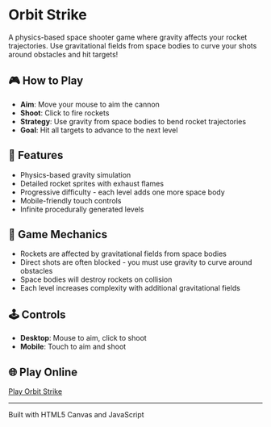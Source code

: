 # Orbit Strike

A physics-based space shooter game where gravity affects your rocket trajectories. Use gravitational fields from space bodies to curve your shots around obstacles and hit targets!

## 🎮 How to Play

- **Aim**: Move your mouse to aim the cannon
- **Shoot**: Click to fire rockets
- **Strategy**: Use gravity from space bodies to bend rocket trajectories
- **Goal**: Hit all targets to advance to the next level

## 🚀 Features

- Physics-based gravity simulation
- Detailed rocket sprites with exhaust flames
- Progressive difficulty - each level adds one more space body
- Mobile-friendly touch controls
- Infinite procedurally generated levels

## 🎯 Game Mechanics

- Rockets are affected by gravitational fields from space bodies
- Direct shots are often blocked - you must use gravity to curve around obstacles
- Space bodies will destroy rockets on collision
- Each level increases complexity with additional gravitational fields

## 🕹️ Controls

- **Desktop**: Mouse to aim, click to shoot
- **Mobile**: Touch to aim and shoot

## 🌐 Play Online

[Play Orbit Strike](https://your-username.github.io/orbit_strike/)

---

Built with HTML5 Canvas and JavaScript